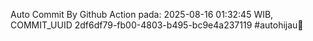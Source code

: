 Auto Commit By Github Action pada: 2025-08-16 01:32:45 WIB, COMMIT_UUID 2df6df79-fb00-4803-b495-bc9e4a237119 #autohijau🗿
